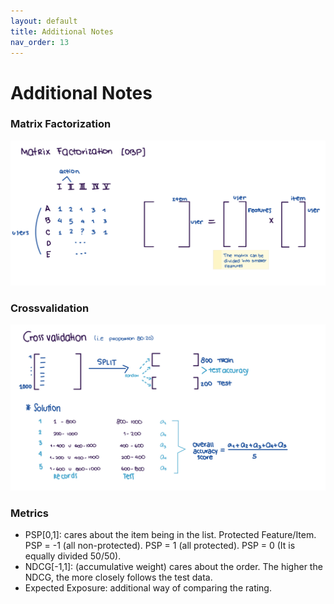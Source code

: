 ```yaml
---
layout: default
title: Additional Notes
nav_order: 13
---
```


# Additional Notes

### Matrix Factorization
![matrix](content/notes/crossv_notes.jpg)

### Crossvalidation
![crossvalidation](content/notes/matrix_notes.jpg)

### Metrics
- PSP[0,1]: cares about the item being in the list. Protected Feature/Item. PSP = -1 (all non-protected). PSP = 1 (all protected). PSP = 0 (It is equally divided 50/50).
- NDCG[-1,1]: (accumulative weight) cares about the order. The higher the NDCG, the more closely follows the test data.
- Expected Exposure: additional way of comparing the rating.
